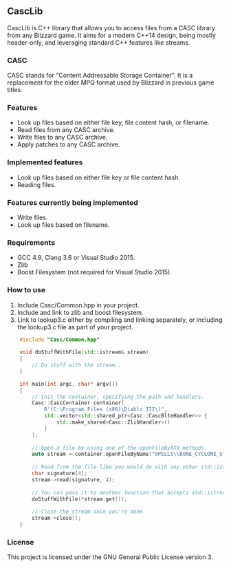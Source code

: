 ## CascLib

CascLib is C++ library that allows you to access files from a CASC library from any Blizzard game.
It aims for a modern C++14 design, being mostly header-only, and leveraging standard C++ features like streams.

### CASC

CASC stands for "Content Addressable Storage Container".
It is a replacement for the older MPQ format used by Blizzard in previous game titles.

### Features

* Look up files based on either file key, file content hash, or filename.
* Read files from any CASC archive.
* Write files to any CASC archive.
* Apply patches to any CASC archive.

### Implemented features

* Look up files based on either file key or file content hash.
* Reading files.

### Features currently being implemented

* Write files.
* Look up files based on filename.

### Requirements

* GCC 4.9, Clang 3.6 or Visual Studio 2015.
* Zlib
* Boost Filesystem (not required for Visual Studio 2015).

### How to use

1. Include Casc/Common.hpp in your project.
2. Include and link to zlib and boost filesystem.
3. Link to lookup3.c either by compiling and linking separately,
   or including the lookup3.c file as part of your project.

``` c++
    #include "Casc/Common.hpp"
    
    void doStuffWithFile(std::istream& stream)
    {
        // Do stuff with the stream...
    }

    int main(int argc, char* argv[])
    {
        // Init the container, specifying the path and handlers.
        Casc::CascContainer container(
            R"(C:\Program Files (x86)\Diablo III\)",
            std::vector<std::shared_ptr<Casc::CascBlteHandler>> {
                std::make_shared<Casc::ZlibHandler>()
            }
        );
        
        // Open a file by using one of the openFileByXXX methods.
        auto stream = container.openFileByName("SPELLS\\BONE_CYCLONE_STATE.M2");
        
        // Read from the file like you would do with any other std::istream object.
        char signature[4];
        stream->read(signature, 4);
        
        // You can pass it to another function that accepts std::istream.
        doStuffWithFile(*stream.get());
        
        // Close the stream once you're done.
        stream->close();
    }
```

### License

This project is licensed under the GNU General Public License version 3.
